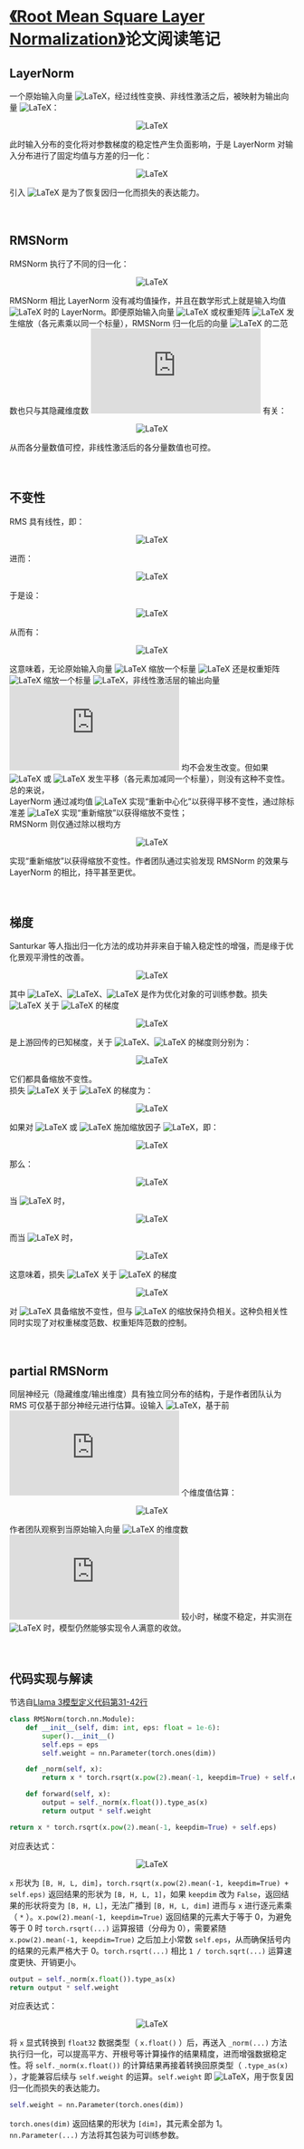 # [《Root Mean Square Layer Normalization》](https://arxiv.org/pdf/1910.07467)论文阅读笔记

## LayerNorm

一个原始输入向量 ![LaTeX](https://latex.codecogs.com/svg.latex?\mathbf{x}\in\mathbb{R}^m)，经过线性变换、非线性激活之后，被映射为输出向量 ![LaTeX](https://latex.codecogs.com/svg.latex?\mathbf{y}\in\mathbb{R}^n)：

<p align="center">
<img src="https://latex.codecogs.com/svg.latex?a_i=\sum_{j=1}^{m}\omega_{ij}x_j,\quad{}y_i=f(a_i+b_i)," alt="LaTeX">
</p>

此时输入分布的变化将对参数梯度的稳定性产生负面影响，于是 LayerNorm 对输入分布进行了固定均值与方差的归一化：

<p align="center">
<img src="https://latex.codecogs.com/svg.latex?\overline{a}_i=\frac{a_i-\mu}{\sigma}g_i,\quad{}\mu=\frac{1}{n}\sum_{i=1}^{n}a_i,\quad{}\sigma=\sqrt{\frac{1}{n}\sum_{i=1}^{n}(a_i-\mu)^2},\quad{}y_i=f(\overline{a}_i+b_i)," alt="LaTeX">
</p>

引入 ![LaTeX](https://latex.codecogs.com/svg.latex?\mathbf{g}\in\mathbb{R}^n) 是为了恢复因归一化而损失的表达能力。
<br><br><br>

## RMSNorm

RMSNorm 执行了不同的归一化：

<p align="center">
<img src="https://latex.codecogs.com/svg.latex?\overline{a}_i=\frac{a_i}{\textbf{RMS}(\mathbf{a})}g_i,\quad{}\textbf{RMS}(\mathbf{a})=\sqrt{\frac{1}{n}\sum_{i=1}^{n}a^2_i}," alt="LaTeX">
</p>

RMSNorm 相比 LayerNorm 没有减均值操作，并且在数学形式上就是输入均值 ![LaTeX](https://latex.codecogs.com/svg.latex?\mu=0) 时的 LayerNorm。即便原始输入向量 ![LaTeX](https://latex.codecogs.com/svg.latex?\mathbf{x}) 或权重矩阵 ![LaTeX](https://latex.codecogs.com/svg.latex?\mathbf{W}\in\mathbb{R}^{n\times{}m}) 发生缩放（各元素乘以同一个标量），RMSNorm 归一化后的向量 ![LaTeX](https://latex.codecogs.com/svg.latex?\overline{\mathbf{a}}\in\mathbb{R}^n) 的二范数也只与其隐藏维度数 ![LaTeX](https://latex.codecogs.com/svg.latex?n) 有关：


<p align="center">
<img src="https://latex.codecogs.com/svg.latex?\|\overline{\mathbf{a}}\|_2=\sqrt{\sum_{i=1}^n\overline{a}_i^2}=\sqrt{\sum_{i=1}^n\left(\frac{a_i}{\textbf{RMS}(\mathbf{a})}\right)^2}=\sqrt{\frac{1}{\textbf{RMS}(\mathbf{a})^2}\sum_{i=1}^{n}a_i^2}=\sqrt{\frac{1}{\frac{1}{n}\sum_{i=1}^{n}a_i^2}\sum_{i=1}^{n}a_i^2}=\sqrt{n}," alt="LaTeX">
</p>

从而各分量数值可控，非线性激活后的各分量数值也可控。
<br><br><br>

## 不变性

RMS 具有线性，即：

<p align="center">
<img src="https://latex.codecogs.com/svg.latex?\textbf{RMS}(\alpha{}\mathbf{x})=\sqrt{\frac{1}{n}\sum_{i=1}^{n}(\alpha{}x_i)^2}=\sqrt{\frac{1}{n}\alpha^2\sum_{i=1}^{n}x_i^2}=\alpha\sqrt{\frac{1}{n}\sum_{i=1}^{n}x_i^2}=\alpha\textbf{RMS}(\mathbf{x})," alt="LaTeX">
</p>

进而：

<p align="center">
<img src="https://latex.codecogs.com/svg.latex?\frac{\alpha{}\mathbf{x}}{\textbf{RMS}(\alpha{}\mathbf{x})}=\frac{\alpha{}\mathbf{x}}{\alpha\textbf{RMS}(\mathbf{x})}=\frac{\mathbf{x}}{\textbf{RMS}(\mathbf{x})}," alt="LaTeX">
</p>

于是设：

<p align="center">
<img src="https://latex.codecogs.com/svg.latex?\mathbf{a}'=\delta\mathbf{a}=\mathbf{W}(\delta\mathbf{x})\;\;\text{or}\;\;(\delta\mathbf{W})\mathbf{x}," alt="LaTeX">
</p>

从而有：

<p align="center">
<img src="https://latex.codecogs.com/svg.latex?\mathbf{y}'=f\left(\frac{\mathbf{a}'}{\textbf{RMS}(\mathbf{a}')}\odot\mathbf{g}+\mathbf{b}\right)=f\left(\frac{\delta\mathbf{a}}{\textbf{RMS}(\delta\mathbf{a})}\odot\mathbf{g}+\mathbf{b}\right)=f\left(\frac{\mathbf{a}}{\textbf{RMS}(\mathbf{a})}\odot\mathbf{g}+\mathbf{b}\right)=\mathbf{y}," alt="LaTeX">
</p>

这意味着，无论原始输入向量 ![LaTeX](https://latex.codecogs.com/svg.latex?\mathbf{x}) 缩放一个标量 ![LaTeX](https://latex.codecogs.com/svg.latex?\delta) 还是权重矩阵 ![LaTeX](https://latex.codecogs.com/svg.latex?\mathbf{W}) 缩放一个标量 ![LaTeX](https://latex.codecogs.com/svg.latex?\delta)，非线性激活层的输出向量 ![LaTeX](https://latex.codecogs.com/svg.latex?y) 均不会发生改变。但如果 ![LaTeX](https://latex.codecogs.com/svg.latex?\mathbf{x}) 或 ![LaTeX](https://latex.codecogs.com/svg.latex?\mathbf{W}) 发生平移（各元素加减同一个标量），则没有这种不变性。<br>
总的来说，<br>
LayerNorm 通过减均值 ![LaTeX](https://latex.codecogs.com/svg.latex?\mu) 实现“重新中心化”以获得平移不变性，通过除标准差 ![LaTeX](https://latex.codecogs.com/svg.latex?\sigma) 实现“重新缩放”以获得缩放不变性；<br>
RMSNorm 则仅通过除以根均方

<p align="center">
<img src="https://latex.codecogs.com/svg.latex?\sqrt{\frac{1}{n}\sum_{i=1}^{n}a_i^2}" alt="LaTeX">
</p>

实现“重新缩放”以获得缩放不变性。作者团队通过实验发现 RMSNorm 的效果与 LayerNorm 的相比，持平甚至更优。
<br><br><br>

## 梯度

Santurkar 等人指出归一化方法的成功并非来自于输入稳定性的增强，而是缘于优化景观平滑性的改善。

<p align="center">
<img src="https://latex.codecogs.com/svg.latex?\mathbf{y}=f(\mathbf{v}),\quad{}\mathbf{v}=\frac{\mathbf{a}}{\textbf{RMS}(\mathbf{a})}\odot\mathbf{g}+\mathbf{b},\quad{}\mathbf{a}=\mathbf{W}\mathbf{x}," alt="LaTeX">
</p>

其中 ![LaTeX](https://latex.codecogs.com/svg.latex?\mathbf{g})、![LaTeX](https://latex.codecogs.com/svg.latex?\mathbf{b})、![LaTeX](https://latex.codecogs.com/svg.latex?\mathbf{W}) 是作为优化对象的可训练参数。损失 ![LaTeX](https://latex.codecogs.com/svg.latex?\mathcal{L}) 关于 ![LaTeX](https://latex.codecogs.com/svg.latex?\mathbf{v}) 的梯度

<p align="center">
<img src="https://latex.codecogs.com/svg.latex?\frac{\partial\mathcal{L}}{\partial\mathbf{v}}" alt="LaTeX">
</p>

是上游回传的已知梯度，关于 ![LaTeX](https://latex.codecogs.com/svg.latex?\mathbf{g})、![LaTeX](https://latex.codecogs.com/svg.latex?\mathbf{b}) 的梯度则分别为：

<p align="center">
<img src="https://latex.codecogs.com/svg.latex?\frac{\partial\mathcal{L}}{\partial\mathbf{g}}=\frac{\partial\mathcal{L}}{\partial\mathbf{v}}\frac{\partial\mathbf{v}}{\partial\mathbf{g}}=\frac{\partial\mathcal{L}}{\partial\mathbf{v}}\odot\frac{\mathbf{a}}{\textbf{RMS}(\mathbf{a})},\quad{}\frac{\partial\mathcal{L}}{\partial\mathbf{b}}=\frac{\partial\mathcal{L}}{\partial\mathbf{v}}\frac{\partial\mathbf{v}}{\partial\mathbf{b}}=\frac{\partial\mathcal{L}}{\partial\mathbf{v}}," alt="LaTeX">
</p>

它们都具备缩放不变性。<br>
损失 ![LaTeX](https://latex.codecogs.com/svg.latex?\mathcal{L}) 关于 ![LaTeX](https://latex.codecogs.com/svg.latex?\mathbf{W}) 的梯度为：

<p align="center">
<img src="https://latex.codecogs.com/svg.latex?\frac{\partial\mathcal{L}}{\partial\mathbf{W}}=\sum_{i=1}^{n}\left[\mathbf{x}^T\otimes\left(\text{diag}\left(\mathbf{g}\odot\frac{\partial\mathcal{L}}{\partial\mathbf{v}}\right)\times\mathbf{R}\right)\right]_i,\text{where}\;\;\mathbf{R}=\frac{1}{\textbf{RMS}(\mathbf{a})}\left(\mathbf{I}-\frac{(\mathbf{Wx})(\mathbf{Wx})^T}{n\textbf{RMS}(\mathbf{a})^2}\right)," alt="LaTeX">
</p>

如果对 ![LaTeX](https://latex.codecogs.com/svg.latex?\mathbf{x}) 或 ![LaTeX](https://latex.codecogs.com/svg.latex?\mathbf{W}) 施加缩放因子 ![LaTeX](https://latex.codecogs.com/svg.latex?\delta)，即：

<p align="center">
<img src="https://latex.codecogs.com/svg.latex?\mathbf{a}'=\delta\mathbf{a}=\mathbf{W}(\delta\mathbf{x})\;\;\text{or}\;\;(\delta\mathbf{W})\mathbf{x}," alt="LaTeX">
</p>

那么：

<p align="center">
<img src="https://latex.codecogs.com/svg.latex?\mathbf{R}'=\frac{1}{\delta\textbf{RMS}(\mathbf{a})}\left(\mathbf{I}-\frac{(\delta\mathbf{Wx})(\delta\mathbf{Wx})^T}{n\delta^2\textbf{RMS}(\mathbf{a})^2}\right)=\frac{1}{\delta}\mathbf{R}," alt="LaTeX">
</p>

当 ![LaTeX](https://latex.codecogs.com/svg.latex?\mathbf{x}'=\delta\mathbf{x}) 时，

<p align="center">
<img src="https://latex.codecogs.com/svg.latex?\sum_{i=1}^{n}\left[(\delta\mathbf{x}^T)\otimes\left(\text{diag}\left(\mathbf{g}\odot\frac{\partial\mathcal{L}}{\partial\mathbf{v}}\right)\times\frac{1}{\delta}\mathbf{R}\right)\right]_i=\sum_{i=1}^{n}\left[\mathbf{x}^T\otimes\left(\text{diag}\left(\mathbf{g}\odot\frac{\partial\mathcal{L}}{\partial\mathbf{v}}\right)\times\mathbf{R}\right)\right]_i=\frac{\partial\mathcal{L}}{\partial\mathbf{W}}," alt="LaTeX">
</p>

而当 ![LaTeX](https://latex.codecogs.com/svg.latex?\mathbf{W}'=\delta\mathbf{W}) 时，

<p align="center">
<img src="https://latex.codecogs.com/svg.latex?\sum_{i=1}^{n}\left[(\mathbf{x}^T)\otimes\left(\text{diag}\left(\mathbf{g}\odot\frac{\partial\mathcal{L}}{\partial\mathbf{v}}\right)\times\frac{1}{\delta}\mathbf{R}\right)\right]_i=\frac{1}{\delta}\sum_{i=1}^{n}\left[\mathbf{x}^T\otimes\left(\text{diag}\left(\mathbf{g}\odot\frac{\partial\mathcal{L}}{\partial\mathbf{v}}\right)\times\mathbf{R}\right)\right]_i=\frac{1}{\delta}\frac{\partial\mathcal{L}}{\partial\mathbf{W}}," alt="LaTeX">
</p>

这意味着，损失 ![LaTeX](https://latex.codecogs.com/svg.latex?\mathcal{L}) 关于 ![LaTeX](https://latex.codecogs.com/svg.latex?\mathbf{W}) 的梯度

<p align="center">
<img src="https://latex.codecogs.com/svg.latex?\frac{\partial\mathcal{L}}{\partial\mathbf{W}}" alt="LaTeX">
</p>

对 ![LaTeX](https://latex.codecogs.com/svg.latex?\mathbf{x}) 具备缩放不变性，但与 ![LaTeX](https://latex.codecogs.com/svg.latex?\mathbf{W}) 的缩放保持负相关。这种负相关性同时实现了对权重梯度范数、权重矩阵范数的控制。
<br><br><br>

## partial RMSNorm

同层神经元（隐藏维度/输出维度）具有独立同分布的结构，于是作者团队认为 RMS 可仅基于部分神经元进行估算。设输入 ![LaTeX](https://latex.codecogs.com/svg.latex?\mathbf{a}\in\mathbb{R}^n)，基于前 ![LaTeX](https://latex.codecogs.com/svg.latex?k) 个维度值估算：

<p align="center">
<img src="https://latex.codecogs.com/svg.latex?\overline{\textbf{RMS}}(\mathbf{a})=\sqrt{\frac{1}{k}\sum_{i=1}^{k}a_i^2},\text{where}\;\;k=\lceil{}n\cdot{}p\rceil," alt="LaTeX">
</p>

作者团队观察到当原始输入向量 ![LaTeX](https://latex.codecogs.com/svg.latex?\mathbf{x}\in\mathbb{R}^m) 的维度数 ![LaTeX](https://latex.codecogs.com/svg.latex?m) 较小时，梯度不稳定，并实测在 ![LaTeX](https://latex.codecogs.com/svg.latex?p=6.25%) 时，模型仍然能够实现令人满意的收敛。
<br><br><br>

## 代码实现与解读

节选自[Llama 3模型定义代码第31-42行](https://github.com/meta-llama/llama-models/blob/main/models/llama3/model.py/#L31-L42)
```python
class RMSNorm(torch.nn.Module):
    def __init__(self, dim: int, eps: float = 1e-6):
        super().__init__()
        self.eps = eps
        self.weight = nn.Parameter(torch.ones(dim))

    def _norm(self, x):
        return x * torch.rsqrt(x.pow(2).mean(-1, keepdim=True) + self.eps)

    def forward(self, x):
        output = self._norm(x.float()).type_as(x)
        return output * self.weight
```

```python
return x * torch.rsqrt(x.pow(2).mean(-1, keepdim=True) + self.eps)
```
对应表达式：

<p align="center">
<img src="https://latex.codecogs.com/svg.latex?\frac{\mathbf{a}}{\textbf{RMS}(\mathbf{a})},\text{where}\;\;\textbf{RMS}(\mathbf{a})=\sqrt{\frac{1}{n}\sum_{i=1}^{n}a_i^2}" alt="LaTeX">
</p>

`x` 形状为 `[B, H, L, dim]`，`torch.rsqrt(x.pow(2).mean(-1, keepdim=True) + self.eps)` 返回结果的形状为 `[B, H, L, 1]`，如果 `keepdim` 改为 `False`，返回结果的形状将变为 `[B, H, L]`，无法广播到 `[B, H, L, dim]` 进而与 `x` 进行逐元素乘（ `*` ）。`x.pow(2).mean(-1, keepdim=True)` 返回结果的元素大于等于 0，为避免等于 0 时 `torch.rsqrt(...)` 运算报错（分母为 0），需要紧随 `x.pow(2).mean(-1, keepdim=True)` 之后加上小常数 `self.eps`，从而确保括号内的结果的元素严格大于 0。`torch.rsqrt(...)` 相比 `1 / torch.sqrt(...)` 运算速度更快、开销更小。

```python
output = self._norm(x.float()).type_as(x)
return output * self.weight
```
对应表达式：

<p align="center">
<img src="https://latex.codecogs.com/svg.latex?\frac{\mathbf{a}}{\textbf{RMS}(\mathbf{a})}\odot\mathbf{g}" alt="LaTeX">
</p>

将 `x` 显式转换到 `float32` 数据类型（ `x.float()` ）后，再送入 `_norm(...)` 方法执行归一化，可以提高平方、开根号等计算操作的结果精度，进而增强数据稳定性。将 `self._norm(x.float())` 的计算结果再接着转换回原类型（ `.type_as(x)` ），才能兼容后续与 `self.weight` 的运算。`self.weight` 即 ![LaTeX](https://latex.codecogs.com/svg.latex?\mathbf{g})，用于恢复因归一化而损失的表达能力。

```python
self.weight = nn.Parameter(torch.ones(dim))
```
`torch.ones(dim)` 返回结果的形状为 `[dim]`，其元素全部为 1。`nn.Parameter(...)` 方法将其包装为可训练参数。
